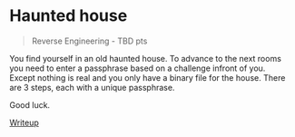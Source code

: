 # Haunted house
> Reverse Engineering - TBD pts

You find yourself in an old haunted house. To advance to the next rooms you need to enter a passphrase based on a challenge infront of you. <br>
Except nothing is real and you only have a binary file for the house.
There are 3 steps, each with a unique passphrase.

Good luck.

[Writeup](./writeup)